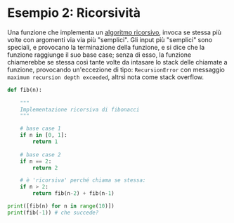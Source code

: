 # Esempio 2: Ricorsività 

Una funzione che implementa un [algoritmo ricorsivo](https://it.wikipedia.org/wiki/Algoritmo_ricorsivo), invoca se stessa più volte con argomenti via via più "semplici". Gli input più "semplici" sono speciali, e provocano la terminazione della funzione, e si dice che la funzione raggiunge il suo base case; senza di esso, la funzione chiamerebbe se stessa così tante volte da intasare lo stack delle chiamate a funzione, provocando un'eccezione di tipo: `RecursionError` con messaggio `maximum recursion depth exceeded`, altrsì nota come stack overflow.


```python
def fib(n):
    
    """
    Implementazione ricorsiva di fibonacci
    """

    # base case 1
    if n in [0, 1]:
        return 1
    
    # base case 2
    if n == 2:
        return 2

    # è 'ricorsiva' perché chiama se stessa:
    if n > 2:
        return fib(n-2) + fib(n-1)
```



```python
print([fib(n) for n in range(10)])
print(fib(-1)) # che succede?
```